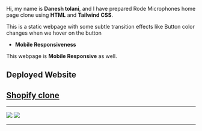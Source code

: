 Hi, my name is **Danesh tolani**, and I have prepared Rode Microphones home page clone using **HTML** and **Tailwind CSS**.

This is a static webpage with some subtle transition effects like Button color changes when we hover on the button

- **Mobile Responsiveness**

This webpage is **Mobile Responsive** as well.

## Deployed Website

## [Shopify clone](https://shopify-responsive.netlify.app/)

---

![](assets/Project%20Screenshots/3.jpg)
![](assets/Project%20Screenshots/2.jpg)

---
